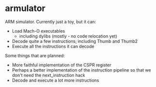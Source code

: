 # armulator

ARM simulator. Currently just a toy, but it can:
   * Load Mach-O executables
      * including dylibs (mostly - no code relocation yet)
   * Decode quite a few instructions, including Thumb and Thumb2
   * Execute all the instructions it can decode

Some things that are planned:
   * More faithful implementation of the CSPR register
   * Perhaps a better implementation of the instruction pipeline so that we don't need the next_instruction hack
   * Decode and execute a lot more instructions
  
